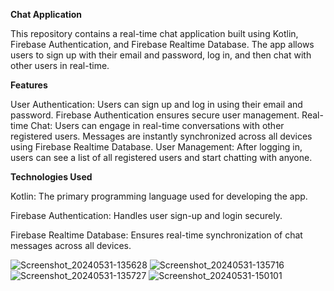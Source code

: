 
**Chat Application**

This repository contains a real-time chat application built using Kotlin, Firebase Authentication, and Firebase Realtime Database.
The app allows users to sign up with their email and password, log in, and then chat with other users in real-time.

**Features**

User Authentication: Users can sign up and log in using their email and password. Firebase Authentication ensures secure user management.
Real-time Chat: Users can engage in real-time conversations with other registered users. Messages are instantly synchronized across all devices using Firebase Realtime Database.
User Management: After logging in, users can see a list of all registered users and start chatting with anyone.

**Technologies Used**

Kotlin: The primary programming language used for developing the app.

Firebase Authentication: Handles user sign-up and login securely.

Firebase Realtime Database: Ensures real-time synchronization of chat messages across all devices.


![Screenshot_20240531-135628](https://github.com/VandanaTailor1/Chat-Application/assets/147589879/e8cf8dc5-fff9-4be3-8725-4fb1ee827f00)
![Screenshot_20240531-135716](https://github.com/VandanaTailor1/Chat-Application/assets/147589879/cbc2e0d6-de4b-4da5-afed-a6d0d580fb49)
![Screenshot_20240531-135727](https://github.com/VandanaTailor1/Chat-Application/assets/147589879/0b35184f-06fb-4b55-ba16-caafb52c6efc)
![Screenshot_20240531-150101](https://github.com/VandanaTailor1/Chat-Application/assets/147589879/80fd1716-1541-43aa-91ab-44d19170c9ca)

